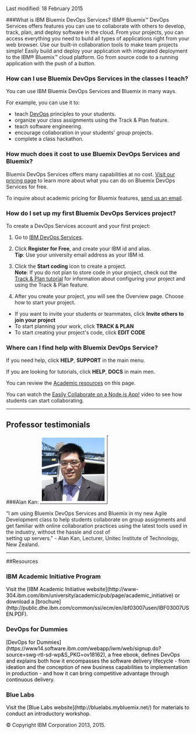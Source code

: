 Last modified: 18 February 2015

###What is IBM Bluemix DevOps Services?
IBM&reg; Bluemix&trade; DevOps Services offers features you can use to collaborate with others to develop, track, plan, and deploy software in the cloud.
From your projects, you can access everything you need to build all types of applications right from your web browser. Use our built-in collaboration tools to make team projects simple!
Easily build and deploy your application with integrated deployment to the IBM&reg; Bluemix&trade; cloud platform. Go from source code
to a running application with the push of a button.


### How can I use Bluemix DevOps Services in the classes I teach?
You can use IBM Bluemix DevOps Services and Bluemix in many ways.

For example, you can use it to:  
* teach [DevOps](http://www-03.ibm.com/software/products/en/category/SW888) principles to your students.
* organize your class assignments using the Track & Plan feature.
* teach software engineering.
* encourage collaboration in your students' group projects.
* complete a class hackathon.

### How much does it cost to use Bluemix DevOps Services and Bluemix? 
Bluemix DevOps Services offers many capabilities at no cost.
 [Visit our pricing page](https://hub.jazz.net/learn/cost) to learn more about what you can do on Bluemix DevOps Services for free.

To inquire about academic pricing for Bluemix features, [send us an email](mailto:hub%40jazz.net).

### How do I set up my first Bluemix DevOps Services project?
To create a DevOps Services account and your first project:

1. Go to [IBM DevOps Services](https://hub.jazz.net/).

2. Click **Register for Free**, and create your IBM id and alias.  
**Tip**: Use your university email address as your IBM id.

3. Click the **Start coding** icon to create a project.  
**Note**: If you do not plan to store code in your project, check out the [Track & Plan tutorial](/tutorials/trackplan) 
for information about configuring your project and using the Track & Plan feature.

4. After you create your project, you will see the Overview page. Choose how to start your project.  
 * If you want to invite your students or teammates, click **Invite others to join your project**
 * To start planning your work, click **TRACK & PLAN**
 * To start creating your project's code, click **EDIT CODE**


### Where can I find help with Bluemix DevOps Service?
If you need help, click **HELP**, **SUPPORT** in the main menu.

If you are looking for tutorials, click **HELP**, **DOCS** in main men.

You can review the [Academic resources](#resources) on this page.

You can watch the [Easily Collaborate on a Node.js App!](https://www.youtube.com/watch?v=R8LUmIcpT5c&list=UUfSJ0b6aUQ_Uvgdlpu9amRw) video to see how 
students can start collaborating.

--- 
 
<a name="testimonials"></a> 
## Professor testimonials

###Alan Kan: 
![Alan Kan](images/alankan.png) 
 
“I am using Bluemix DevOps Services and Bluemix in my new Agile Development class to help students collaborate on group assignments and get familiar with online collaboration practices using the latest tools used in the industry, without the hassle and cost of  
setting up servers."  - Alan Kan, Lecturer, Unitec Institute of Technology, New Zealand.   

---

<a name="resources"></a>
##Resources

### IBM Academic Initiative Program
<div style="color:black">Visit the [IBM Academic Initiative website](http://www-304.ibm.com/ibm/university/academic/pub/page/academic_initiative) or 
download a [brochure](http://public.dhe.ibm.com/common/ssi/ecm/en/ibf03007usen/IBF03007USEN.PDF). </div>

### DevOps for Dummies
<div style="color:black">[DevOps for Dummies](https://www14.software.ibm.com/webapp/iwm/web/signup.do?source=swg-rtl-sd-wp&S_PKG=ov18162), a free ebook,
 defines DevOps and explains both how it encompasses the software delivery lifecycle - 
from ideation and the conception of new business capabilities to implementation in production - and how it can bring
competitive advantage through continuous delivery. </div>

### Blue Labs
<div style="color:black">Visit the [Blue Labs website](http://bluelabs.mybluemix.net/) for materials to conduct an introductory workshop. </div>

&copy; Copyright IBM Corporation 2013, 2015.
